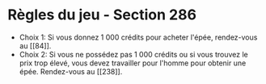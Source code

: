 # Règles du jeu - Section 286

- Choix 1: Si vous donnez 1 000 crédits pour acheter l'épée, rendez-vous au [[84]].
- Choix 2: Si vous ne possédez pas 1 000 crédits ou si vous trouvez le prix trop élevé, vous devez travailler pour l'homme pour obtenir une épée. Rendez-vous au [[238]].